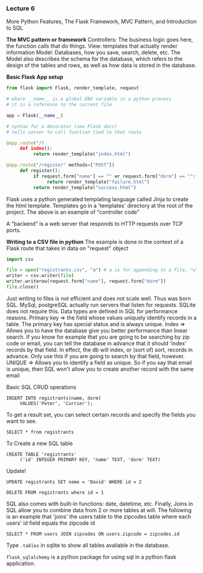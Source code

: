 ### Lecture 6

More Python Features, The Flask Framework, MVC Pattern, and Introduction to SQL

**The MVC pattern or framework**
Controllers: The business logic goes here, the function calls that do things.
View: templates that actually render information
Model: Databases, how you save, search, delete, etc. The Model also describes the schema for the database, which refers to the design of the tables and rows, as well as how data is stored in the database.

**Basic Flask App setup**

```python
from flask import Flask, render_template, request

# where __name__ is a global ENV variable in a python process
# it is a reference to the current file

app = Flask(__name__)

# syntax for a decorator (see Flask docs)
# tells server to call function tied to that route

@app.route("/)
     def index():
          return render_template("index.html")

@app.route("/register" methods=["POST"])
     def register():
          if request.form["name"] == "" or request.form["dorm"] == "":
               return render_template("failure.html")
          return render_template("success.html")
```

Flask uses a python generated templating language called Jinja to create the html template. Templates go in a 'templates' directory at the root of the project. The above is an example of "controller code"

A "backend" is a web server that responds to HTTP requests over TCP ports.

**Writing to a CSV file in python**
The example is done in the context of a Flask route that takes in data on "request" object

```python
import csv

file = open("registrants.csv", "a") # a is for appending to a file, "w" would override each time
writer = csv.writer(file)
writer.writerow(request.form["name"], request.form["dorm"])
file.close()
```

Just writing to files is not efficient and does not scale well. Thus was born SQL. MySql, postgreSQL actually run servers that listen for requests. SQLite does not require this.
Data types are defined in SQL for performance reasons.
Primary key => the field whose values uniquely identify records in a table. The primary key has special status and is always unique.
Index => Allows you to have the database give you better performance than linear search. If you know for example that you are going to be searching by zip code or email, you can tell the database in advance that it should 'index' records by that field. In effect, the db will index, or (sort of) sort, records in advance. Only use this if you are going to search by that field, however.
UNIQUE => Allows you to identify a field as unique. So if you say that email is unique, then SQL won't allow you to create another record with the same email

Basic SQL CRUD operations

```
INSERT INTO registrants(name, dorm)
     VALUES('Peter', 'Currier');
```

To get a result set, you can select certain records and specify the fields you want to see.

```
SELECT * from registrants
```

To Create a new SQL table

```
CREATE TABLE 'registrants'
     ('id' INTEGER PRIMARY KEY, 'name' TEXT, 'dorm' TEXT)
```

Update!

```
UPDATE registrants SET name = 'David' WHERE id = 2

DELETE FROM registrants where id = 1
```

SQL also comes with built-in functions: date, datetime, etc. Finally, Joins in SQL allow you to combine data from 2 or more tables at will. The following is an example that 'joins' the users table to the zipcodes table where each users' id field equals the zipcode id

```
SELECT * FROM users JOIN zipcodes ON users.zipcode = zipcodes.id
```

Type `.tables` in sqlite to show all tables available in the database.

`flask_sqlalchemy` is a python package for using sql in a python flask application.

